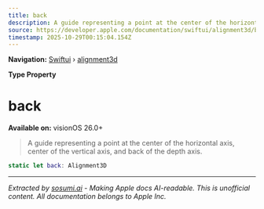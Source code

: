 ```yaml
---
title: back
description: A guide representing a point at the center of the horizontal axis, center of the vertical axis, and back of the depth axis.
source: https://developer.apple.com/documentation/swiftui/alignment3d/back
timestamp: 2025-10-29T00:15:04.154Z
---
```


**Navigation:** [Swiftui](/documentation/swiftui) › [alignment3d](/documentation/swiftui/alignment3d)

**Type Property**

# back

**Available on:** visionOS 26.0+

> A guide representing a point at the center of the horizontal axis, center of the vertical axis, and back of the depth axis.

```swift
static let back: Alignment3D
```

---

*Extracted by [sosumi.ai](https://sosumi.ai) - Making Apple docs AI-readable.*
*This is unofficial content. All documentation belongs to Apple Inc.*
